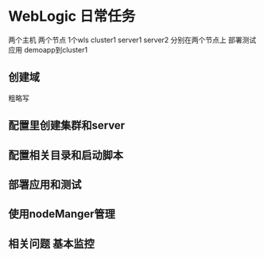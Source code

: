 # WebLogic 日常任务

两个主机
两个节点 
1个wls cluster1  server1 server2 分别在两个节点上
部署测试应用 demoapp到cluster1


## 创建域
粗略写

## 配置里创建集群和server

## 配置相关目录和启动脚本

## 部署应用和测试

## 使用nodeManger管理

## 相关问题 基本监控
